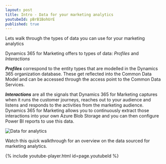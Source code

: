 ```yaml
---
layout: post
title: Intro - Data for your marketing analytics
youtubeId: pBrB1BohUrE
published: true
---
```

Lets walk through the types of data you can use for your marketing analytics

Dynamics 365 for Marketing offers to types of data: _Profiles_ and _Interactions_

**_Profiles_** correspond to the entity types that are modelled in the Dynamics 365 organization database. These get reflected into the Common Data Model and can be accessed through the access point to the Common Data Services.

**_Interactions_** are all the signals that Dynamics 365 for Marketing captures when it runs the customer journeys, reaches out to your audience and listens and responds to the activities from the marketing audience. Dynamics 365 for Marketing allows you to continuously extract those interactions into your own Azure Blob Storage and you can then configure Power BI reports to use this data.

![Data for analytics]({{site.baseurl}}/images/2019-05-01-DataForMarketingAnalytics.png)

Watch this quick walkthrough for an overview on the data sourced for marketing analytics.

{% include youtube-player.html id=page.youtubeId %}
